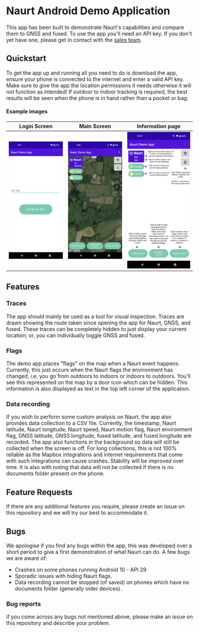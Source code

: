 # Naurt Android Demo Application

This app has been built to demonstrate Naurt's capabilities and compare them to GNSS 
and fused. To use the app you'll need an API key. If you don't yet have one, please get in contact with the [sales team](https://www.Naurt.com/#Contact1).

## Quickstart
To get the app up and running all you need to do is download the app, ensure your phone is connected to the internet and enter a valid API key. Make sure to give the app the location permissions it needs otherwise it will not function as intended! If outdoor to indoor tracking is required, the best results will be seen when the phone is in hand rather than a pocket or bag.

#### Example images
Login Screen|Main Screen|Information page
:-------------------------:|:-------------------------:|:-------------------------:
![Example Screenshot of the app](img/login_screenshot.png)|![Example Screenshot of the app](img/example_screenshot.png)|![Info Screenshot of the app](img/info_screenshot.png)


## Features
### Traces
The app should mainly be used as a tool for visual inspection. Traces are drawn showing the route taken since opening the app for Naurt, GNSS, and fused. These traces can be completely hidden to just display your current location; or, you can individually toggle GNSS and fused. 

### Flags
The demo app places "flags" on the map when a Naurt event happens. Currently, this just occurs when the Naurt flags the environment has changed, i.e, you go from outdoors to indoors or indoors to outdoors. You'll see this represented on the map by a door icon which can be hidden. This information is also displayed as text in the top left corner of the application.

### Data recording
If you wish to perform some custom analysis on Naurt, the app also provides data collection to a CSV file. Currently, the timestamp, Naurt latitude, Naurt longitude, Naurt speed, Naurt motion flag, Naurt environment flag, GNSS latitude, GNSS longitude, fused latitude, and fused longitude are recorded. The app also functions in the background so data will still be collected when the screen is off. For long collections, this is not 100% reliable as the Mapbox integrations and internet requirements that come with such integrations can cause crashes. Stability will be improved over time. It is also with noting that data will not be collected if there is no documents folder present on the phone.

## Feature Requests
If there are any additional features you require, please create an issue on this repository and we will try our best to accommodate it.

## Bugs
We apologise if you find any bugs within the app, this was developed over a short period to give a first demonstration of what Naurt can do. A few bugs we are aware of:

- Crashes on some phones running Android 10 - API 29
- Sporadic issues with hiding Naurt flags.
- Data recording cannot be stopped (of saved) on phones which have no documents folder (generally older devices).

### Bug reports
if you come across any bugs not mentioned above, please make an issue on this repository and describe your problem. 